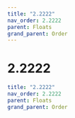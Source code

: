 ```yaml
---
title: "2.2222"
nav_order: 2.2222
parent: Floats
grand_parent: Order
---
```


# 2.2222

```yaml
title: "2.2222"
nav_order: 2.2222
parent: Floats
grand_parent: Order
```
